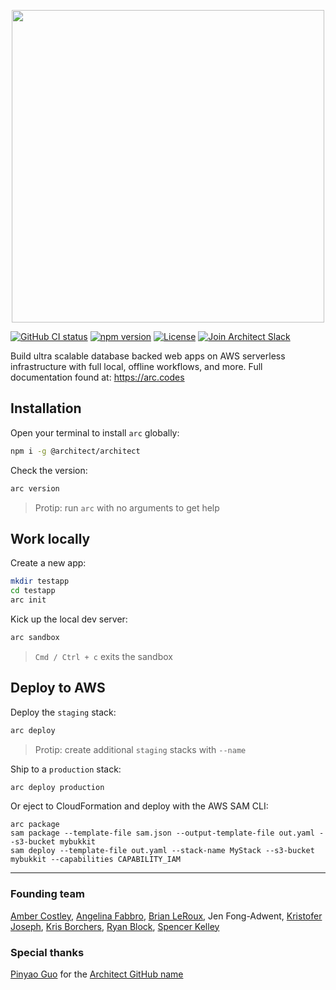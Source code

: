 <p align=center><a href=https://www.npmjs.com/package/@architect/architect><img src="https://s3-us-west-2.amazonaws.com/arc.codes/architect-logo-500b@2x.png" width=500></a></p>


[![GitHub CI status](https://github.com/architect/architect/workflows/Node%20CI/badge.svg)](https://github.com/architect/architect/actions?query=workflow%3A%22Node+CI%22) [![npm version](https://badge.fury.io/js/%40architect%2Farchitect.svg)](https://badge.fury.io/js/%40architect%2Farchitect) [![License](https://img.shields.io/badge/License-Apache%202.0-blue.svg)](https://opensource.org/licenses/Apache-2.0) [![Join Architect Slack](https://img.shields.io/badge/Slack-join!-blue?style=flat&logo=slack)](https://join.slack.com/t/architecture-as-text/shared_invite/MjE2MzU4Nzg0NTY1LTE1MDA2NzgyMzYtODE2NzRkOGRmYw) 


Build ultra scalable database backed web apps on AWS serverless infrastructure with full local, offline workflows, and more. Full documentation found at: https://arc.codes


## Installation

Open your terminal to install `arc` globally:

```bash
npm i -g @architect/architect
```

Check the version:

```bash
arc version
```

> Protip: run `arc` with no arguments to get help

## Work locally

Create a new app:

```bash
mkdir testapp
cd testapp
arc init
```

Kick up the local dev server:

```bash
arc sandbox
```
> `Cmd / Ctrl + c` exits the sandbox

## Deploy to AWS

Deploy the `staging` stack:

```bash
arc deploy
```
> Protip: create additional `staging` stacks with `--name`

Ship to a `production` stack:

```bash
arc deploy production
```

Or eject to CloudFormation and deploy with the AWS SAM CLI:

```
arc package
sam package --template-file sam.json --output-template-file out.yaml --s3-bucket mybukkit
sam deploy --template-file out.yaml --stack-name MyStack --s3-bucket mybukkit --capabilities CAPABILITY_IAM
```

---

### Founding team

[Amber Costley](https://github.com/amberdawn), [Angelina Fabbro](https://github.com/afabbro), [Brian LeRoux](https://github.com/brianleroux), Jen Fong-Adwent, [Kristofer Joseph](https://github.com/kristoferjoseph), [Kris Borchers](https://github.com/kborchers), [Ryan Block](https://github.com/ryanblock), [Spencer Kelley](https://github.com/spencermountain)


### Special thanks

[Pinyao Guo](https://github.com/pug132) for the [Architect GitHub name](https://github.com/architect)
